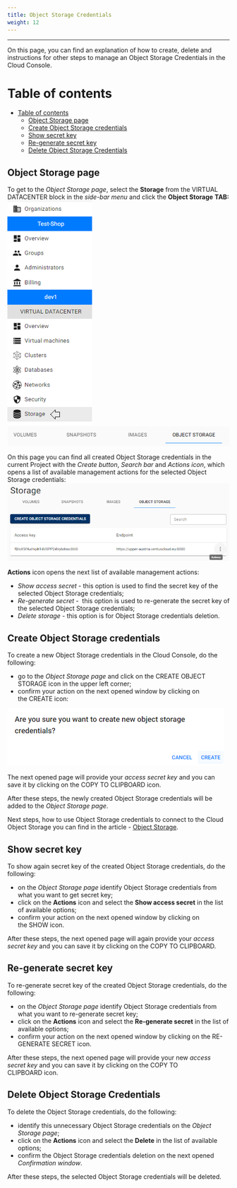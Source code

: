 ```yaml
---
title: Object Storage Credentials
weight: 12
---
```

___
On this page, you can find an explanation of how to create, delete and instructions for other steps to manage an Object Storage Credentials in the Cloud Console.

# Table of contents
- [Table of contents](#table-of-contents)
  - [Object Storage page](#object-storage-page)
  - [Create Object Storage credentials](#create-object-storage-credentials)
  - [Show secret key](#show-secret-key)
  - [Re-generate secret key](#re-generate-secret-key)
  - [Delete Object Storage Credentials](#delete-object-storage-credentials)

## Object Storage page
To get to the *Object Storage page*, select the **Storage** from the VIRTUAL DATACENTER block in the *side-bar menu* and click the **Object Storage** **TAB:**
![](../../../assets/images/vol/1.png?width=15pc&classes=border,shadow) 
![](../../../assets/images/store/1.png?width=30pc&classes=border,shadow) 

On this page you can find all created Object Storage credentials in the current Project with the *Create button*, *Search bar* and *Actions icon*, which opens a list of available management actions for the selected Object Storage credentials:
![](../../../assets/images/store/2.png?classes=border,shadow) 

**Actions** icon opens the next list of available management actions:
- *Show access secret* - this option is used to find the secret key of the selected Object Storage credentials;
- *Re-generate secret* -  this option is used to re-generate the secret key of the selected Object Storage credentials;
- *Delete storage* - this option is for Object Storage credentials deletion.

## Create Object Storage credentials
To create a new Object Storage credentials in the Cloud Console, do the following:
- go to the *Object Storage page* and click on the CREATE OBJECT STORAGE icon in the upper left corner;  
- confirm your action on the next opened window by clicking on the CREATE icon:

![](../../../assets/images/store/3.png?width=35pc&classes=border,shadow) 

The next opened page will provide your *access secret key* and you can save it by clicking on the COPY TO CLIPBOARD icon. 

After these steps, the newly created Object Storage credentials will be added to the *Object Storage page*.

Next steps, how to use Object Storage credentials to connect to the Cloud Object Storage you can find in the article - [Object Storage](https://docs.ventuscloud.eu/products/storage/object-storage/).

## Show secret key 
To show again secret key of the created Object Storage credentials, do the following:
- on the *Object Storage page* identify Object Storage credentials from what you want to get secret key;
- click on the **Actions** icon and select the **Show access secret** in the list of available options;
- confirm your action on the next opened window by clicking on the SHOW icon.

After these steps, the next opened page will again provide your *access secret key* and you can save it by clicking on the COPY TO CLIPBOARD.

## Re-generate secret key
To re-generate secret key of the created Object Storage credentials, do the following:
- on the *Object Storage page* identify Object Storage credentials from what you want to re-generate secret key;
- click on the **Actions** icon and select the **Re-generate secret** in the list of available options;
- confirm your action on the next opened window by clicking on the RE-GENERATE SECRET icon.

After these steps, the next opened page will provide your new *access secret key* and you can save it by clicking on the COPY TO CLIPBOARD icon.

## Delete Object Storage Credentials
To delete the Object Storage credentials, do the following:
- identify this unnecessary Object Storage credentials on the *Object Storage page*;
- click on the **Actions** icon and select the **Delete** in the list of available options;
- confirm the Object Storage credentials deletion on the next opened *Confirmation window*.

After these steps, the selected Object Storage credentials will be deleted.

